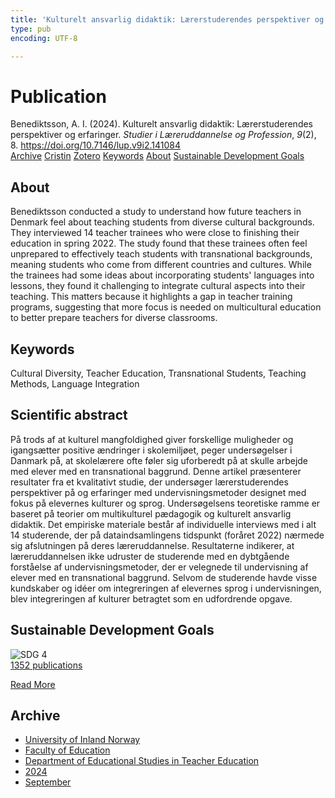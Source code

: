 ```yaml
---
title: 'Kulturelt ansvarlig didaktik: Lærerstuderendes perspektiver og erfaringer'
type: pub
encoding: UTF-8

---
```

<h1>Publication</h1>
<article id="csl-bib-container-LL2CZK4J" class="csl-bib-container">
  <div class="csl-bib-body"> <div class="csl-entry">Benediktsson, A. I. (2024). Kulturelt ansvarlig didaktik: Lærerstuderendes perspektiver og erfaringer. <i>Studier i Læreruddannelse og Profession</i>, <i>9</i>(2), 8. <a href="https://doi.org/10.7146/lup.v9i2.141084">https://doi.org/10.7146/lup.v9i2.141084</a></div> </div>
  <div class="csl-bib-buttons">
    <a href="#taxonomy-article-LL2CZK4J" alt="archive" class="csl-bib-button">Archive</a>
    <a href="https://app.cristin.no/results/show.jsf?id=2293668" alt="Cristin" class="csl-bib-button">Cristin</a>
    <a href="http://zotero.org/groups/5881554/items/LL2CZK4J" alt="Zotero" class="csl-bib-button">Zotero</a>
    <a href="#keywords-article-LL2CZK4J" alt="keywords" class="csl-bib-button">Keywords</a>
    <a href="#about-article-LL2CZK4J" alt="about_pub" class="csl-bib-button">About</a>
    <a href="#sdg-article-LL2CZK4J" alt="sdg" class="csl-bib-button">Sustainable Development Goals</a>
  </div>
  <div id="csl-bib-meta-container-LL2CZK4J"></div>
</article>
<div id="csl-bib-meta-LL2CZK4J" class="csl-bib-meta">
  <article id="about-article-LL2CZK4J" class="about_pub-article">
    <h1>About</h1>
    Benediktsson conducted a study to understand how future teachers in Denmark feel about teaching students from diverse cultural backgrounds. They interviewed 14 teacher trainees who were close to finishing their education in spring 2022. The study found that these trainees often feel unprepared to effectively teach students with transnational backgrounds, meaning students who come from different countries and cultures. While the trainees had some ideas about incorporating students' languages into lessons, they found it challenging to integrate cultural aspects into their teaching. This matters because it highlights a gap in teacher training programs, suggesting that more focus is needed on multicultural education to better prepare teachers for diverse classrooms.
  </article>
  <article id="keywords-article-LL2CZK4J" class="keywords-article">
    <h1>Keywords</h1>
    Cultural Diversity, Teacher Education, Transnational Students, Teaching Methods, Language Integration
  </article>
  <article id="abstract-article-LL2CZK4J" class="abstract-article">
    <h1>Scientific abstract</h1>
    På trods af at kulturel mangfoldighed giver forskellige muligheder og igangsætter positive ændringer i skolemiljøet, peger undersøgelser i Danmark på, at skolelærere ofte føler sig uforberedt på at skulle arbejde med elever med en transnational baggrund. Denne artikel præsenterer resultater fra et kvalitativt studie, der undersøger lærerstuderendes perspektiver på og erfaringer med undervisningsmetoder designet med fokus på elevernes kulturer og sprog. Undersøgelsens teoretiske ramme er baseret på teorier om multikulturel pædagogik og kulturelt ansvarlig didaktik. Det empiriske materiale består af individuelle interviews med i alt 14 studerende, der på dataindsamlingens tidspunkt (foråret 2022) nærmede sig afslutningen på deres læreruddannelse. Resultaterne indikerer, at læreruddannelsen ikke udruster de studerende med en dybtgående forståelse af undervisningsmetoder, der er velegnede til undervisning af elever med en transnational baggrund. Selvom de studerende havde visse kundskaber og idéer om integreringen af elevernes sprog i undervisningen, blev integreringen af kulturer betragtet som en udfordrende opgave.
  </article>
  <article id="sdg-article-LL2CZK4J" class="sdg-article">
    <h1>Sustainable Development Goals</h1>
    <div class="sdg-container"><div id="sdg4" class="sdg">
        <img src="{{< params subfolder >}}images/sdg/sdg04_en.png" class="image" alt="SDG 4">
        <div class="sdg-overlay">
          <a href="{{< params subfolder >}}en/archive/?sdg=4#archive" class="sdg-publication-count"><span>1352</span> publications</a>
          <p><a href="https://sdgs.un.org/goals/goal4" class="sdg-read-more">Read More</a></p>
        </div>
      </div></div>
  </article>
  <article id="taxonomy-article-LL2CZK4J" class="taxonomy-article">
    <h1>Archive</h1>
    <ul>
      <li><a href="{{< params subfolder >}}en/archive/?key=3DCRN523">University of Inland Norway</a></li>
      <li><a href="{{< params subfolder >}}en/archive/?key=WYNZA47F">Faculty of Education</a></li>
      <li><a href="{{< params subfolder >}}en/archive/?key=BKPR6TE7">Department of Educational Studies in Teacher Education</a></li>
      <li><a href="{{< params subfolder >}}en/archive/?key=FKHNMZNC">2024</a></li>
      <li><a href="{{< params subfolder >}}en/archive/?key=XL5LNSR8">September</a></li>
    </ul>
  </article>
</div>
